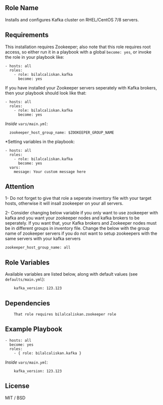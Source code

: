 ## Role Name

Installs and configures Kafka cluster on RHEL/CentOS 7/8 servers.

## Requirements

This installation requires Zookeeper; also note that this role requires root access, so either run it in a playbook with a global `become: yes`, or invoke the role in your playbook like:

    - hosts: all
      roles:
        - role: bilalcaliskan.kafka
          become: yes

If you have installed your Zookeeper servers seperately with Kafka brokers, then your playbook should look like that:

    - hosts: all
      roles:
        - role: bilalcaliskan.kafka
          become: yes

*Inside `vars/main.yml`*:

      zookeeper_host_group_name: $ZOOKEEPER_GROUP_NAME

*Setting variables in the playbook:

    - hosts: all
      roles:
        - role: bilalcaliskan.kafka
          become: yes
      vars:
        message: Your custom message here

## Attention

1- Do not forget to give that role a seperate inventory file with your target hosts, otherwise it will insall zookeeper on your all servers.

2- Consider changing below variable if you only want to use zookeeper with kafka
and you want your zookeeper nodes and kafka brokers to be seperately. If you want that,
your Kafka brokers and Zookeeper nodes must be in different groups in inventory file.
Change the below with the group name of zookeeper servers if you do not want to
setup zookeepers with the same servers with your kafka servers

    zookeeper_host_group_name: all

## Role Variables

Available variables are listed below, along with default values (see `defaults/main.yml`):

        kafka_version: 123.123

## Dependencies

        That role requires bilalcaliskan.zookeeper role

## Example Playbook

    - hosts: all
      become: yes
      roles:
        - { role: bilalcaliskan.kafka }

*Inside `vars/main.yml`*:

        kafka_version: 123.123

## License

MIT / BSD
